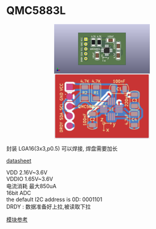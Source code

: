 # QMC5883L  
  
<img src="./QMC5883L_F.png" style="display:block; margin:auto; width:50%;" />    
<img src="./QMC5883L-Edge_Cuts.svg" style="display:block; margin:auto; width:50%;" />    
  
封装 LGA16(3x3,p0.5) 可以焊接, 焊盘需要加长  
  
[datasheet](https://www.jlc-smt.com/lcsc/detail?componentCode=C976032)  
  
VDD 2.16V~3.6V  
VDDIO 1.65V~3.6V  
电流消耗 最大850uA  
16bit ADC  
the default  I2C address is 0D: 0001101    
DRDY : 数据准备好上拉,被读取下拉  
  
[模块参考](https://item.taobao.com/item.htm?abbucket=4&detail_redpacket_pop=true&id=670631408699&ltk2=1747749644070qp6qp09jpq23lzgjg8umnh&ns=1&priceTId=213e044f17477496188852615e1bc5&query=qmc5883l%E6%A8%A1%E5%9D%97&spm=a21n57.1.hoverItem.2&utparam=%7B%22aplus_abtest%22%3A%2288fea62abbedbf266e4b60de05d06fd2%22%7D&xxc=taobaoSearch)